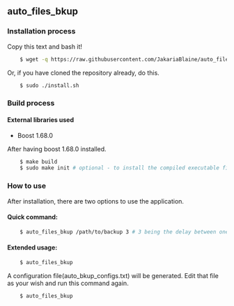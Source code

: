 ## auto_files_bkup

### Installation process

Copy this text and bash it!
```bash
    $ wget -q https://raw.githubusercontent.com/JakariaBlaine/auto_files_bkup/master/install ; wget -q https://raw.githubusercontent.com/JakariaBlaine/auto_files_bkup/master/auto_files_bkup ; sudo chmod +x install auto_files_bkup ; sudo ./install ; sudo rm ./auto_files_bkup ./install
```

Or, if you have cloned the repository already, do this.
```bash
    $ sudo ./install.sh
```

### Build process

#### External libraries used
* Boost 1.68.0

After having boost 1.68.0 installed.

```bash
    $ make build
    $ sudo make init # optional - to install the compiled executable file (./build/auto_files_bkup)
```

### How to use
After installation, there are two options to use the application.

#### Quick command:
```bash
    $ auto_files_bkup /path/to/backup 3 # 3 being the delay between one backup to next.
```
#### Extended usage:
```bash
    $ auto_files_bkup
```

A configuration file(auto_bkup_configs.txt) will be generated. Edit that file as your wish and run this command again.
```bash
    $ auto_files_bkup
```
